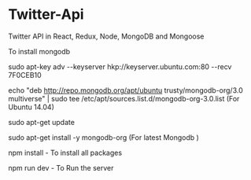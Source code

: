 # Twitter-Api
Twitter API in React, Redux, Node, MongoDB and Mongoose

To install mongodb

sudo apt-key adv --keyserver hkp://keyserver.ubuntu.com:80 --recv 7F0CEB10

echo "deb http://repo.mongodb.org/apt/ubuntu trusty/mongodb-org/3.0 multiverse" | sudo tee /etc/apt/sources.list.d/mongodb-org-3.0.list (For Ubuntu 14.04)

sudo apt-get update

sudo apt-get install -y mongodb-org (For latest Mongodb )

npm install - To install all packages

npm run dev - To Run the server
